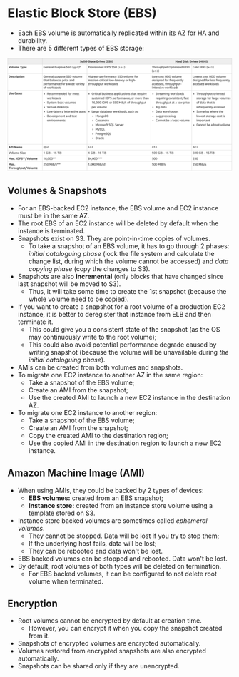 # Elastic Block Store (EBS)

- Each EBS volume is automatically replicated within its AZ for HA and durability.
- There are 5 different types of EBS storage:

![EBS Types](img/ebs_types.png)

## Volumes & Snapshots

- For an EBS-backed EC2 instance, the EBS volume and EC2 instance must be in the same AZ.
- The root EBS of an EC2 instance will be deleted by default when the instance is terminated.
- Snapshots exist on S3. They are point-in-time copies of volumes.
    - To take a snapshot of an EBS volume, it has to go through 2 phases: _initial cataloguing phase_ (lock the file system and calculate the change list, during which the volume cannot be accessed) and _data copying phase_ (copy the changes to S3).
- Snapshots are also **incremental** (only blocks that have changed since last snapshot will be moved to S3).
    - Thus, it will take some time to create the 1st snapshot (because the whole volume need to be copied).
- If you want to create a snapshot for a root volume of a production EC2 instance, it is better to deregister that instance from ELB and then terminate it.
    - This could give you a consistent state of the snapshot (as the OS may continuously write to the root volume);
    - This could also avoid potential performance degrade caused by writing snapshot (because the volume will be unavailable during _the initial cataloguing phase_).
- AMIs can be created from both volumes and snapshots.
- To migrate one EC2 instance to another AZ in the same region:
    - Take a snapshot of the EBS volume;
    - Create an AMI from the snapshot;
    - Use the created AMI to launch a new EC2 instance in the destination AZ.
- To migrate one EC2 instance to another region:
    - Take a snapshot of the EBS volume;
    - Create an AMI from the snapshot;
    - Copy the created AMI to the destination region;
    - Use the copied AMI in the destination region to launch a new EC2 instance.

## Amazon Machine Image (AMI)

- When using AMIs, they could be backed by 2 types of devices:
    - **EBS volumes:** created from an EBS snapshot;
    - **Instance store:** created from an instance store volume using a template stored on S3.
- Instance store backed volumes are sometimes called _ephemeral volumes_.
    - They cannot be stopped. Data will be lost if you try to stop them;
    - If the underlying host fails, data will be lost;
    - They can be rebooted and data won't be lost.
- EBS backed volumes can be stopped and rebooted. Data won't be lost.
- By default, root volumes of both types will be deleted on termination.
    - For EBS backed volumes, it can be configured to not delete root volume when terminated.

## Encryption

- Root volumes cannot be encrypted by default at creation time.
    - However, you can encrypt it when you copy the snapshot created from it.
- Snapshots of encrypted volumes are encrypted automatically.
- Volumes restored from encrypted snapshots are also encrypted automatically.
- Snapshots can be shared only if they are unencrypted.

